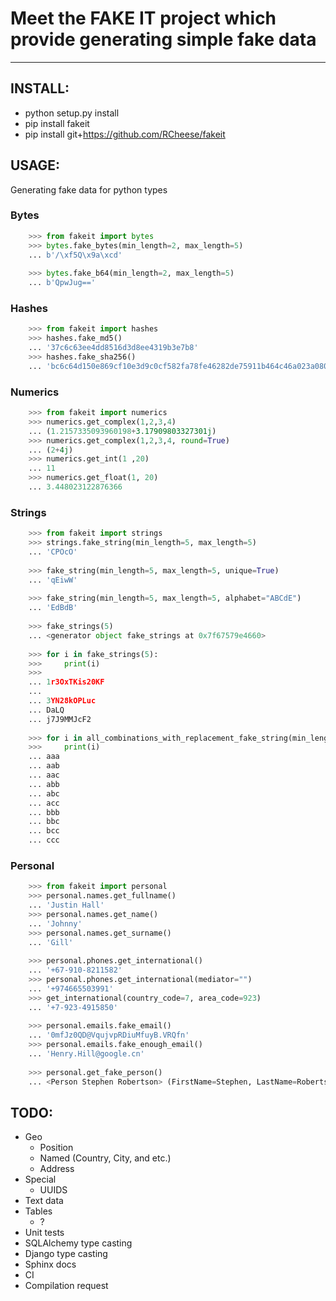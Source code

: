 # Meet the FAKE IT project which provide generating simple fake data

-----

## INSTALL:
- python setup.py install
- pip install fakeit
- pip install git+https://github.com/RCheese/fakeit

## USAGE:
Generating fake data for python types

### Bytes
```python
    >>> from fakeit import bytes
    >>> bytes.fake_bytes(min_length=2, max_length=5)
    ... b'/\xf5Q\x9a\xcd'
    
    >>> bytes.fake_b64(min_length=2, max_length=5)
    ... b'QpwJug=='
```

### Hashes
```python
    >>> from fakeit import hashes
    >>> hashes.fake_md5()
    ... '37c6c63ee4dd8516d3d8ee4319b3e7b8'
    >>> hashes.fake_sha256()
    ... 'bc6c64d150e869cf10e3d9c0cf582fa78fe46282de75911b464c46a023a08038'
```

### Numerics
```python
    >>> from fakeit import numerics
    >>> numerics.get_complex(1,2,3,4)
    ... (1.2157335093960198+3.17909803327301j)
    >>> numerics.get_complex(1,2,3,4, round=True)
    ... (2+4j)
    >>> numerics.get_int(1 ,20)
    ... 11
    >>> numerics.get_float(1, 20)
    ... 3.448023122876366
```

### Strings
```python
    >>> from fakeit import strings
    >>> strings.fake_string(min_length=5, max_length=5)
    ... 'CPOcO'
    
    >>> fake_string(min_length=5, max_length=5, unique=True)
    ... 'qEiwW'
    
    >>> fake_string(min_length=5, max_length=5, alphabet="ABCdE")
    ... 'EdBdB'
    
    >>> fake_strings(5)
    ... <generator object fake_strings at 0x7f67579e4660>
    
    >>> for i in fake_strings(5):
    >>>     print(i)
    >>>
    ... 1r3OxTKis20KF
    ... 
    ... 3YN28kOPLuc
    ... DaLQ
    ... j7J9MMJcF2
    
    >>> for i in all_combinations_with_replacement_fake_string(min_length=3, max_length=3, alphabet="abc"):
    >>>     print(i)
    ... aaa
    ... aab
    ... aac
    ... abb
    ... abc
    ... acc
    ... bbb
    ... bbc
    ... bcc
    ... ccc
```

### Personal

```python
    >>> from fakeit import personal
    >>> personal.names.get_fullname()
    ... 'Justin Hall'
    >>> personal.names.get_name()
    ... 'Johnny'
    >>> personal.names.get_surname()
    ... 'Gill'
    
    >>> personal.phones.get_international()
    ... '+67-910-8211582'
    >>> personal.phones.get_international(mediator="")
    ... '+974665503991'
    >>> get_international(country_code=7, area_code=923)
    ... '+7-923-4915850'
    
    >>> personal.emails.fake_email()
    ... '0mfJz0QD@VqujvpRDiuMfuyB.VRQfn'
    >>> personal.emails.fake_enough_email()
    ... 'Henry.Hill@google.cn'
    
    >>> personal.get_fake_person()
    ... <Person Stephen Robertson> (FirstName=Stephen, LastName=Robertson, Email=Stephen.Robertson@whatsapp.net, Phone=+1-990-5674435)
```

## TODO:

- Geo
    - Position
    - Named (Country, City, and etc.)
    - Address
- Special
    - UUIDS
- Text data
- Tables
    - ?
- Unit tests
- SQLAlchemy type casting
- Django type casting
- Sphinx docs
- CI
- Compilation request
